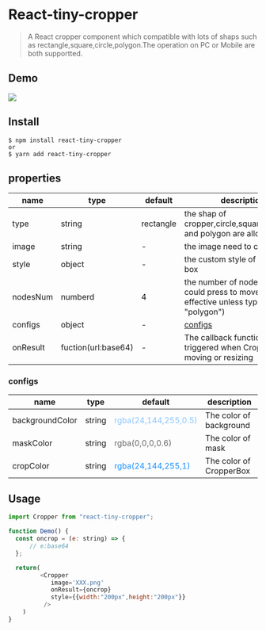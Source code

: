 # React-tiny-cropper

> A React cropper component which compatible with lots of shaps such as rectangle,square,circle,polygon.The operation on PC or Mobile are both supportted.

## Demo

[![](https://d33wubrfki0l68.cloudfront.net/9a3dab7d5789ca17d6b0b9af993d40a26be9e5b6/a0243/img/theme/docs-logo.svg)](https://stackblitz.com/edit/react-ts-cdfjzd)

## Install

```
$ npm install react-tiny-cropper
or
$ yarn add react-tiny-cropper
```

## properties

| name     | type                | default   | description                                                                                |
|----------|---------------------|-----------|--------------------------------------------------------------------------------------------|
| type     | string              | rectangle | the shap of cropper,circle,square,rectangle and polygon are allowed                        |
| image    | string              | -         | the image need to crop                                                                     |
| style    | object              | -         | the custom style of cropper box                                                            |
| nodesNum | numberd             | 4         | the number of nodes which could press to move(it's not effective unless type is "polygon") |
| configs  | object              | -         | [configs](#configs)                                                                        |
| onResult | fuction(url:base64) | -         | The callback function that is triggered when CropperBox is moving or resizing              |

### configs

| name            | type   | default                                                        | description             |
|-----------------|--------|----------------------------------------------------------------|-------------------------|
| backgroundColor | string | <a style="color:rgba(24,144,255,0.5)">rgba(24,144,255,0.5)</a> | The color of background |
| maskColor       | string | <a style="color:rgba(0,0,0,0.6)">rgba(0,0,0,0.6)</a>           | The color of mask       |
| cropColor       | string | <a style="color:rgba(24,144,255,1)">rgba(24,144,255,1)</a>     | The color of CropperBox |

## Usage

```javascript
import Cropper from "react-tiny-cropper";

function Demo() {
  const oncrop = (e: string) => {
      // e:base64
  };

  return(
         <Cropper
            image='XXX.png'
            onResult={oncrop}
            style={{width:"200px",height:"200px"}}
          />
    )
}
```
